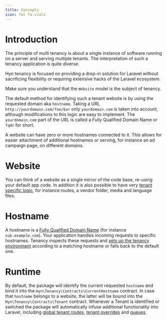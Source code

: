 ```yaml
---
title: Concepts
icon: fal fa-vials
---
```


# Introduction

The principle of multi tenancy is about a single instance of software running
on a server and serving multiple tenants. The interpretation of such a tenancy
application is quite diverse.

Hyn tenancy is focused on providing a drop-in solution for Laravel without
sacrificing flexibility or requiring extensive hacks of the Laravel ecosystem.

Make sure you understand that the `Website` model is the subject of tenancy.

The default method for identifying such a tenant website is by using the requested
domain aka `hostname`. Taking a URL `http://yourdomain.com/foo/bar` only `yourdomain.com`
is taken into account, although modifications to this logic are easy to implement. The
`yourdomain.com` part of the URL is called a Fully Qualified Domain Name or `fqdn` for short.
 
A website can have zero or more hostnames connected to it. This allows for easier
attachment of additional hostnames or serving, for instance an ad campaign page,
on different domains.

# Website

You can think of a website as a single mirror of the code base, re-using your default
app code. In addition it is also possible to have very [tenant specific logic][directory-structure], 
for instance routes, a vendor folder, media and language files.

# Hostname

A hostname is a [Fully Qualified Domain Name][fqdn] (for instance `sub.example.com`).
Your application handles incoming requests to specific hostnames. Tenancy inspects
these requests and [sets up the tenancy environment][identification] according to a 
matching hostname or falls back to the default one.

# Runtime

By default, the package will identify the current requested `hostname` and bind it
into the `Hyn\Tenancy\Contracts\CurrentHostname` contract. In case that `hostname` belongs to
a website, the latter will be bound into the `Hyn\Tenancy\Contracts\Tenant` contract. Whenever
a Tenant is identified or switched the package will automatically infuse additional functionality
into Laravel, including [global tenant routes][routes], [tenant overrides][directory-structure] 
and [queues][queues].

[directory-structure]: structure
[identification]: identification
[routes]: fallback#tenant-routes-override
[queues]: queues
[fqdn]: https://www.godaddy.com/garage/industry/tech-svcs/it/whats-a-fully-qualified-domain-name-fqdn-and-whats-it-good-for/

